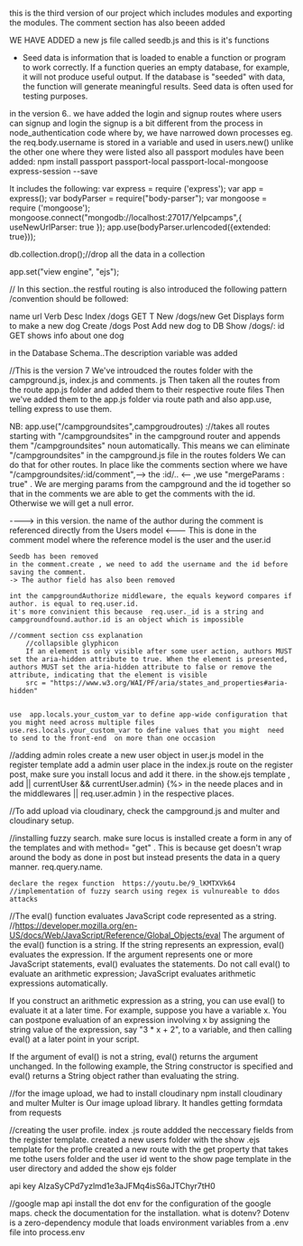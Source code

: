 this is the third version  of our project which includes modules and exporting the modules. The comment section has also beeen added

WE HAVE ADDED a new js file called seedb.js and this is it's functions
- Seed data is information that is loaded to enable a function or program to work correctly. 
If a function queries an empty database, for example, it will not produce useful output. 
If the database is "seeded" with data, 
the function will generate meaningful results. Seed data is often used for testing purposes.

in the version 6..
we have added the login and signup routes where users can signup and login
the signup is a bit different from the process in node_authentication code where by, we have narrowed down processes 
eg. the req.body.username is stored in   a variable and used in users.new() unlike the other one where they were listed
also all passport modules have been added:
	npm install passport passport-local passport-local-mongoose express-session --save
	



It includes the following:
var express = require ('express');
var app = express();
var bodyParser = require("body-parser");
var mongoose = require ('mongoose');
mongoose.connect("mongodb://localhost:27017/Yelpcamps",{ useNewUrlParser: true });
app.use(bodyParser.urlencoded({extended: true}));


db.collection.drop();//drop all the data in a collection

app.set("view engine", "ejs");

//
In this section..the restful routing is also introduced
the following pattern /convention should be followed:
	
name        url                   Verb                Desc
Index     /dogs                 GET          T
New       /dogs/new            Get             Displays form to make a new dog
Create    /dogs               Post             Add new dog to DB
Show     /dogs/: id            GET       shows info about one dog

in the Database Schema..The description variable was added 

//This is the version 7
We've introudced the routes folder with the campground.js, index.js and comments. js
Then taken all the routes from the route app.js folder and added them to their respective route files
Then we've added them to the app.js folder via route path and also app.use, telling express to use them.

NB:
app.use("/campgroundsites",campgroudroutes) ://takes all routes starting with "/campgroundsites" in the campground router and appends them "/campgroundsites" noun automatically. This means we can eliminate "/campgroundsites" in the campground.js file in the routes folders
We can do that for other routes.
In place like the comments section where we have "/campgroundsites/:id/comment",--> the :id/.. <-- ,we
use "mergeParams : true" .  We are merging params from the campground and the id together so that in the comments 
we are able to get the comments with the id. Otherwise we will get a null error.

----> in this version. the name of the author  during the comment is referenced directly from the Users model <---
	This is done in the comment model where the reference model is the user and the user.id

	Seedb has been removed 
	in the comment.create , we need to add the username and the id before saving the comment.
	-> The author field has also been removed

	int the campgroundAuthorize middleware, the equals keyword compares if author. is equal to req.user.id.
	it's more convinient this because  req.user._id is a string and campgroundfound.author.id is an object which is impossible 

	//comment section css explanation
		//collapsible glyphicon
		If an element is only visible after some user action, authors MUST set the aria-hidden attribute to true. When the element is presented, authors MUST set the aria-hidden attribute to false or remove the attribute, indicating that the element is visible
		src = "https://www.w3.org/WAI/PF/aria/states_and_properties#aria-hidden"


	use  app.locals.your_custom_var to define app-wide configuration that you might need across multiple files 
	use.res.locals.your_custom_var to define values that you might  need to send to the front-end  on more than one occasion 


//adding admin roles
create a new user object in user.js model 
in the register template add a admin user place
in the index.js route on the register post, make sure you install locus and add it  there.
in the show.ejs template , add  || currentUser && currentUser.admin) {%> in the neede places
 and in the middlewares || req.user.admin ) in the respective places.

 //To add  upload via cloudinary, check the campground.js and multer and cloudinary setup.

 //installing fuzzy search.
 	make sure locus is installed
 	create a form in any of the templates and with method= "get" . This is because get doesn't wrap
 	around the body as done in post but instead presents the data in a query manner. req.query.name.

 	declare the regex function  https://youtu.be/9_lKMTXVk64
 	//implementation of fuzzy search using regex is vulnureable to ddos attacks



//The eval() function evaluates JavaScript code represented as a string.  //https://developer.mozilla.org/en-US/docs/Web/JavaScript/Reference/Global_Objects/eval
The argument of the eval() function is a string. If the string represents an expression, eval() evaluates the expression. If the argument represents one or more JavaScript statements, eval() evaluates the statements. Do not call eval() to evaluate an arithmetic expression; JavaScript evaluates arithmetic expressions automatically.

If you construct an arithmetic expression as a string, you can use eval() to evaluate it at a later time. For example, suppose you have a variable x. You can postpone evaluation of an expression involving x by assigning the string value of the expression, say "3 * x + 2", to a variable, and then calling eval() at a later point in your script.

If the argument of eval() is not a string, eval() returns the argument unchanged. In the following example, the String constructor is specified and eval() returns a String object rather than evaluating the string.


//for the image upload, we had to install cloudinary
npm install cloudinary and multer
 Multer is Our image upload library. It handles getting formdata from requests

 //creating the user profile.
 index .js route addded the neccessary fields from the register template.
created a new users folder with the show .ejs template for the profle
created a new route with the get property that takes me tothe users folder and the user id
went to the show page template in the user directory and added the show ejs folder

api key AIzaSyCPd7yzlmd1e3aJFMq4isS6aJTChyr7tH0

//google map api
install the dot env for the configuration of the google maps. check the documentation for the installation.
what is dotenv? Dotenv is a zero-dependency module that loads environment variables from a .env file into process.env
